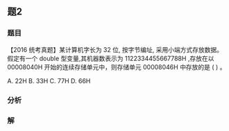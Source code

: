 ## 题2
### 题目
【2016 统考真题】某计算机字长为 32 位, 按字节编址, 采用小端方式存放数据。假定有一个 double 型变量,其机器数表示为 ${1122334455667788}\mathrm{H}$ ,存放在以 ${00008040}\mathrm{H}$ 开始的连续存储单元中，则存储单元 ${00008046}\mathrm{H}$ 中存放的是 ( ) 。

A. ${22}\mathrm{H}$ B. ${33}\mathrm{H}$ C. ${77}\mathrm{H}$ D. ${66}\mathrm{H}$
### 分析

### 解